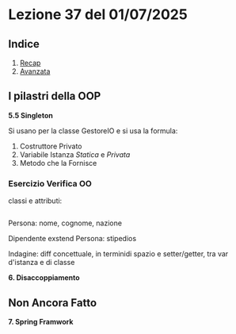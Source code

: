 # Lezione 37 del 01/07/2025

## Indice

1. [Recap](#i-pilastri-della-oop)
2. [Avanzata](#andare-avanti)

## I pilastri della OOP

**5.5 Singleton**

Si usano per la classe GestoreIO e si usa la formula:

1. Costruttore Privato
2. Variabile Istanza _Statica_ e _Privata_
3. Metodo che la Fornisce

### Esercizio Verifica OO

classi e attributi:

```mermaid

```

Persona: nome, cognome, nazione

Dipendente exstend Persona: stipedios

Indagine: diff concettuale, in terminidi spazio e setter/getter, tra var d'istanza e di classe

**6. Disaccoppiamento**

## Non Ancora Fatto

**7. Spring Framwork**
